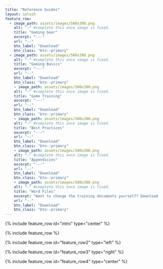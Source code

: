 ```yaml
---
title: "Reference Guides"
layout: splash
feature_row:
  - image_path: assets/images/500x300.png
    alt: "-" #complete this once image is fixed.
    title: "Gaming Gear"
    excerpt: "---"
    url: "--"
    btn_label: "Download"
    btn_class: "btn--primary"
  - image_path: assets/images/500x300.png
    alt: "-" #complete this once image is fixed.
    title: "Gaming Basics"
    excerpt: "---"
    url: "--"
    btn_label: "Download"
    btn_class: "btn--primary"
    - image_path: assets/images/500x300.png
    alt: "-" #complete this once image is fixed.
    title: "Game Training"
    excerpt: "---"
    url: "--"
    btn_label: "Download"
    btn_class: "btn--primary"
    - image_path: assets/images/500x300.png
    alt: "-" #complete this once image is fixed.
    title: "Best Practices"
    excerpt: "---"
    url: "--"
    btn_label: "Download"
    btn_class: "btn--primary"
    - image_path: assets/images/500x300.png
    alt: "-" #complete this once image is fixed.
    title: "Appendicies"
    excerpt: "---"
    url: "--"
    btn_label: "Download"
    btn_class: "btn--primary"
    - image_path: assets/images/500x300.png
    alt: "-" #complete this once image is fixed.
    title: "Word Files"
    excerpt: "Want to change the training documents yourself? Download the Word files."
    url: "--"
    btn_label: "Download"
    btn_class: "btn--primary"
---
```


{% include feature_row id="intro" type="center" %}

{% include feature_row %}

{% include feature_row id="feature_row2" type="left" %}

{% include feature_row id="feature_row3" type="right" %}

{% include feature_row id="feature_row4" type="center" %}